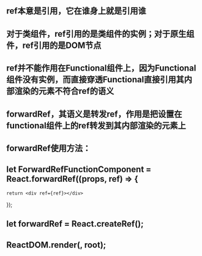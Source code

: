 ## ref本意是引用，它在谁身上就是引用谁
## 对于类组件，ref引用的是类组件的实例；对于原生组件，ref引用的是DOM节点
## ref并不能作用在Functional组件上，因为Functional组件没有实例，而直接穿透Functional直接引用其内部渲染的元素不符合ref的语义
## forwardRef，其语义是转发ref，作用是把设置在functional组件上的ref转发到其内部渲染的元素上
## forwardRef使用方法：
## let ForwardRefFunctionComponent = React.forwardRef((props, ref) => {
    return <div ref={ref}></div>
});
## let forwardRef = React.createRef();
## ReactDOM.render(<ForwardRefFunctionComponent ref={forwardRef} />, root);